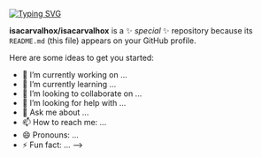 [![Typing SVG](https://readme-typing-svg.herokuapp.com?size=16&duration=5030&color=369EF7&multiline=true&lines=Hello+and+welcome%2C+World!%F0%9F%8C%8D)](https://git.io/typing-svg)

**isacarvalhox/isacarvalhox** is a ✨ _special_ ✨ repository because its `README.md` (this file) appears on your GitHub profile.

Here are some ideas to get you started:

- 🔭 I’m currently working on ...
- 🌱 I’m currently learning ...
- 👯 I’m looking to collaborate on ...
- 🤔 I’m looking for help with ...
- 💬 Ask me about ...
- 📫 How to reach me: ...
- 😄 Pronouns: ...
- ⚡ Fun fact: ...
-->

